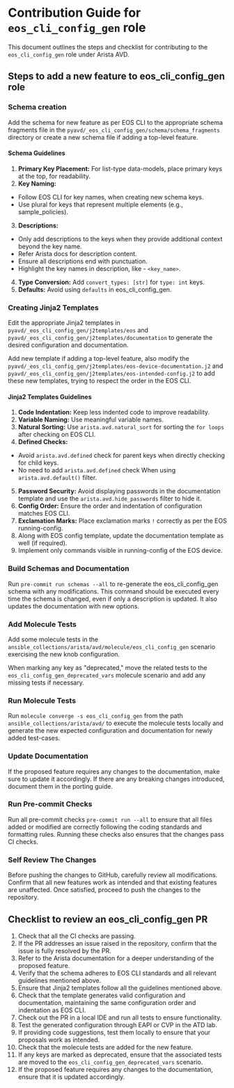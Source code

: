 <!--
  ~ Copyright (c) 2023-2024 Arista Networks, Inc.
  ~ Use of this source code is governed by the Apache License 2.0
  ~ that can be found in the LICENSE file.
  -->

# Contribution Guide for `eos_cli_config_gen` role

This document outlines the steps and checklist for contributing to the `eos_cli_config_gen` role under Arista AVD.

## Steps to add a new feature to eos_cli_config_gen role

### Schema creation

Add the schema for new feature as per EOS CLI to the appropriate schema fragments file in the `pyavd/_eos_cli_config_gen/schema/schema_fragments` directory or create a new schema file if adding a top-level feature.

#### Schema Guidelines

1. **Primary Key Placement:** For list-type data-models, place primary keys at the top, for readability.
2. **Key Naming:** 
- Follow EOS CLI for key names, when creating new schema keys.
- Use plural for keys that represent multiple elements (e.g., sample_policies).
3. **Descriptions:** 
- Only add descriptions to the keys when they provide additional context beyond the key name.
- Refer Arista docs for description content.
- Ensure all descriptions end with punctuation.
- Highlight the key names in description, like - `<key_name>`.
4. **Type Conversion:** Add `convert_types: [str]` for `type: int` keys.
5. **Defaults:** Avoid using `defaults` in eos_cli_config_gen.

### Creating Jinja2 Templates

Edit the appropriate Jinja2 templates in `pyavd/_eos_cli_config_gen/j2templates/eos` and `pyavd/_eos_cli_config_gen/j2templates/documentation` to generate the desired configuration and documentation.

Add new template if adding a top-level feature, also modify the `pyavd/_eos_cli_config_gen/j2templates/eos-device-documentation.j2` and `pyavd/_eos_cli_config_gen/j2templates/eos-intended-config.j2` to add these new templates, trying to respect the order in the EOS CLI.

#### Jinja2 Templates Guidelines

1. **Code Indentation:** Keep less indented code to improve readability.
2. **Variable Naming:** Use meaningful variable names.
3. **Natural Sorting:** Use `arista.avd.natural_sort` for sorting the `for loops` after checking on EOS CLI.
4. **Defined Checks:** 
- Avoid `arista.avd.defined` check for parent keys when directly checking for child keys.
- No need to add `arista.avd.defined` check When using `arista.avd.default()` filter.
5. **Password Security:** Avoid displaying passwords in the documentation template and use the `arista.avd.hide_passwords` filter to hide it.
6. **Config Order:** Ensure the order and indentation of configuration matches EOS CLI.
7. **Exclamation Marks:** Place exclamation marks `!` correctly as per the EOS running-config.
8. Along with EOS config template, update the documentation template as well (if required).
9. Implement only commands visible in running-config of the EOS device.

### Build Schemas and Documentation

Run `pre-commit run schemas --all` to re-generate the eos_cli_config_gen schema with any modifications. This command should be executed every time the schema is changed, even if only a description is updated. 
It also updates the documentation with new options.

### Add Molecule Tests

Add some molecule tests in the `ansible_collections/arista/avd/molecule/eos_cli_config_gen` scenario exercising the new knob configuration.

When marking any key as "deprecated," move the related tests to the `eos_cli_config_gen_deprecated_vars` molecule scenario and add any missing tests if necessary.

### Run Molecule Tests

Run `molecule converge -s eos_cli_config_gen` from the path `ansible_collections/arista/avd/` to execute the molecule tests locally and generate the new expected configuration and documentation for newly added test-cases.

### Update Documentation

If the proposed feature requires any changes to the documentation, make sure to update it accordingly.
If there are any breaking changes introduced, document them in the porting guide.

### Run Pre-commit Checks

Run all pre-commit checks `pre-commit run --all` to ensure that all files added or modified are correctly following the coding standards and formatting rules.
Running these checks also ensures that the changes pass CI checks.

### Self Review The Changes

Before pushing the changes to GitHub, carefully review all modifications.
Confirm that all new features work as intended and that existing features are unaffected. Once satisfied, proceed to push the changes to the repository.

## Checklist to review an eos_cli_config_gen PR

1. Check that all the CI checks are passing.
2. If the PR addresses an issue raised in the repository, confirm that the issue is fully resolved by the PR.
3. Refer to the Arista documentation for a deeper understanding of the proposed feature.
4. Verify that the schema adheres to EOS CLI standards and all relevant guidelines mentioned above.
5. Ensure that Jinja2 templates follow all the guidelines mentioned above.
6. Check that the template generates valid configuration and documentation, maintaining the same configuration order and indentation as EOS CLI.
7. Check out the PR in a local IDE and run all tests to ensure functionality.
8. Test the generated configuration through EAPI or CVP in the ATD lab.
9. If providing code suggestions, test them locally to ensure that your proposals work as intended.
10. Check that the molecule tests are added for the new feature.
11. If any keys are marked as deprecated, ensure that the associated tests are moved to the `eos_cli_config_gen_deprecated_vars` scenario.
12. If the proposed feature requires any changes to the documentation, ensure that it is updated accordingly.
